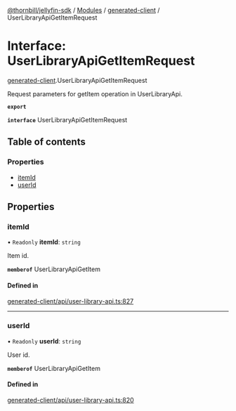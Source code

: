 [@thornbill/jellyfin-sdk](../README.md) / [Modules](../modules.md) / [generated-client](../modules/generated_client.md) / UserLibraryApiGetItemRequest

# Interface: UserLibraryApiGetItemRequest

[generated-client](../modules/generated_client.md).UserLibraryApiGetItemRequest

Request parameters for getItem operation in UserLibraryApi.

**`export`**

**`interface`** UserLibraryApiGetItemRequest

## Table of contents

### Properties

- [itemId](generated_client.UserLibraryApiGetItemRequest.md#itemid)
- [userId](generated_client.UserLibraryApiGetItemRequest.md#userid)

## Properties

### itemId

• `Readonly` **itemId**: `string`

Item id.

**`memberof`** UserLibraryApiGetItem

#### Defined in

[generated-client/api/user-library-api.ts:827](https://github.com/thornbill/jellyfin-sdk-typescript/blob/029620a/src/generated-client/api/user-library-api.ts#L827)

___

### userId

• `Readonly` **userId**: `string`

User id.

**`memberof`** UserLibraryApiGetItem

#### Defined in

[generated-client/api/user-library-api.ts:820](https://github.com/thornbill/jellyfin-sdk-typescript/blob/029620a/src/generated-client/api/user-library-api.ts#L820)
